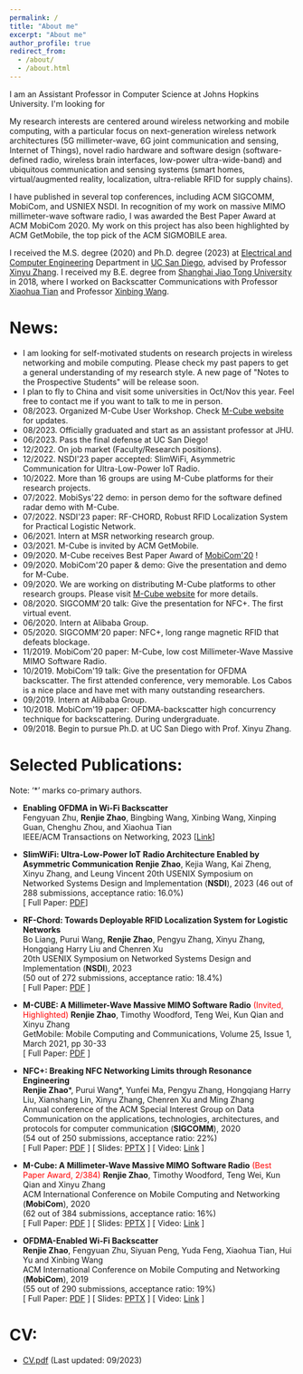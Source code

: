 ```yaml
---
permalink: /
title: "About me"
excerpt: "About me"
author_profile: true
redirect_from: 
  - /about/
  - /about.html
---
```

<style>
red { color: red }
yellow { color: yellow }
</style>


I am an Assistant Professor in Computer Science at Johns Hopkins University. I'm looking for 

My research interests are centered around wireless networking and mobile computing, with a particular focus on next-generation wireless network architectures (5G millimeter-wave, 6G joint communication and sensing, Internet of Things), novel radio hardware and software design (software-defined radio, wireless brain interfaces, low-power ultra-wide-band) and ubiquitous communication and sensing systems (smart homes, virtual/augmented reality, localization, ultra-reliable RFID for supply chains).

I have published in several top conferences, including ACM SIGCOMM, MobiCom, and USNIEX NSDI. In recognition of my work on massive MIMO millimeter-wave software radio, I was awarded the Best Paper Award at ACM MobiCom 2020. My work on this project has also been highlighted by ACM GetMobile, the top pick of the ACM SIGMOBILE area.

I received the M.S. degree (2020) and Ph.D. degree (2023) at [Electrical and Computer Engineering](http://www.ece.ucsd.edu/) Department in [UC San Diego](https://ucsd.edu), advised by Professor [Xinyu Zhang](http://xyzhang.ucsd.edu).
I received my B.E. degree from [Shanghai Jiao Tong University](http://en.sjtu.edu.cn/) in 2018, where I worked on Backscatter Communications with Professor [Xiaohua Tian](http://iiot.sjtu.edu.cn/xtian/) and Professor [Xinbing Wang](http://www.cs.sjtu.edu.cn/~wang-xb/). 


News:
======
* I am looking for self-motivated students on research projects in wireless networking and mobile computing. Please check my past papers to get a general understanding of my research style. A new page of "Notes to the Prospective Students" will be release soon. 
* I plan to fly to China and visit some universities in Oct/Nov this year. Feel free to contact me if you want to talk to me in person.
* 08/2023. Organized M-Cube User Workshop. Check [M-Cube website](http://m3.ucsd.edu/sdr/) for updates.
* 08/2023. Officially graduated and start as an assistant professor at JHU.
* 06/2023. Pass the final defense at UC San Diego! 
* 12/2022. On job market (Faculty/Research positions).
* 12/2022. NSDI'23 paper accepted: SlimWiFi, Asymmetric Communication for Ultra-Low-Power IoT Radio.
* 10/2022. More than 16 groups are using M-Cube platforms for their research projects.
* 07/2022. MobiSys'22 demo: in person demo for the software defined radar demo with M-Cube.
* 07/2022. NSDI'23 paper: RF-CHORD, Robust RFID Localization System for Practical Logistic Network.
* 06/2021. Intern at MSR networking research group.
* 03/2021. M-Cube is invited by ACM GetMobile.
* 09/2020. M-Cube receives Best Paper Award of [MobiCom'20](https://sigmobile.org/mobicom/2020/) !
* 09/2020. MobiCom'20 paper & demo: Give the presentation and demo for M-Cube. 
* 09/2020. We are working on distributing M-Cube platforms to other research groups. Please visit [M-Cube website](http://m3.ucsd.edu/sdr/) for more details.
* 08/2020. SIGCOMM'20 talk: Give the presentation for NFC+. The first virtual event. 
* 06/2020. Intern at Alibaba Group.
* 05/2020. SIGCOMM'20 paper: NFC+, long range magnetic RFID that defeats blockage.
* 11/2019. MobiCom'20 paper: M-Cube, low cost Millimeter-Wave Massive MIMO Software Radio.
* 10/2019. MobiCom'19 talk: Give the presentation for OFDMA backscatter. The first attended conference, very memorable. Los Cabos is a nice place and have met with many outstanding researchers.
* 09/2019. Intern at Alibaba Group.
* 10/2018. MobiCom'19 paper: OFDMA-backscatter high concurrency technique for backscattering. During undergraduate.
* 09/2018. Begin to pursue Ph.D. at UC San Diego with Prof. Xinyu Zhang.


Selected Publications:
======
Note: ‘*’ marks co-primary authors.  
* **Enabling OFDMA in Wi-Fi Backscatter**  
Fengyuan Zhu, **Renjie Zhao**, Bingbing Wang, Xinbing Wang, Xinping Guan, Chenghu Zhou, and Xiaohua Tian  
IEEE/ACM Transactions on Networking, 2023
[[Link](https://ieeexplore.ieee.org/abstract/document/10176347)]

* **SlimWiFi: Ultra-Low-Power IoT Radio Architecture Enabled by Asymmetric Communication**
**Renjie Zhao**, Kejia Wang, Kai Zheng, Xinyu Zhang, and Leung Vincent
20th USENIX Symposium on Networked Systems Design and Implementation (**NSDI**), 2023
(46 out of 288 submissions, acceptance ratio: 16.0%)  
[ Full Paper: [PDF](https://renjiezhao.github.io/files/SlimWiFi_paper.pdf)]

* **RF-Chord: Towards Deployable RFID Localization System for Logistic Networks**  
Bo Liang, Purui Wang, **Renjie Zhao**, Pengyu Zhang, Xinyu Zhang, Hongqiang Harry Liu and Chenren Xu  
20th USENIX Symposium on Networked Systems Design and Implementation (**NSDI**), 2023  
(50 out of 272 submissions, acceptance ratio: 18.4\%)  
[ Full Paper: [PDF](https://renjiezhao.github.io/files/RFCHORD_paper.pdf) ]

* **M-CUBE: A Millimeter-Wave Massive MIMO Software Radio** <red>(Invited, Highlighted)</red> 
**Renjie Zhao**, Timothy Woodford, Teng Wei, Kun Qian and Xinyu Zhang  
GetMobile: Mobile Computing and Communications, Volume 25, Issue 1, March 2021, pp 30-33  
[ Full Paper: [PDF](https://renjiezhao.github.io/files/MCube_getmobile_paper.pdf) ]

* **NFC+: Breaking NFC Networking Limits through Resonance Engineering**  
**Renjie Zhao**\*, Purui Wang\*, Yunfei Ma, Pengyu Zhang, Hongqiang Harry Liu, Xianshang Lin, Xinyu Zhang, Chenren Xu and Ming Zhang  
Annual conference of the ACM Special Interest Group on Data Communication on the applications, technologies, architectures, and protocols for computer communication (**SIGCOMM**), 2020  
(54 out of 250 submissions, acceptance ratio: 22%)  
[ Full Paper: [PDF](https://renjiezhao.github.io/files/NFCplus_paper.pdf) ] [ Slides: [PPTX](https://renjiezhao.github.io/files/NFCplus_slides_20min.pptx) ] [ Video: [Link](https://dl.acm.org/doi/abs/10.1145/3387514.3406219) ]

* **M-Cube: A Millimeter-Wave Massive MIMO Software Radio** <red>(Best Paper Award, 2/384)</red> 
**Renjie Zhao**, Timothy Woodford, Teng Wei, Kun Qian and Xinyu Zhang  
ACM International Conference on Mobile Computing and Networking (**MobiCom**), 2020  
(62 out of 384 submissions, acceptance ratio: 16%)  
[ Full Paper: [PDF](https://renjiezhao.github.io/files/MCube_paper.pdf) ] [ Slides: [PPTX](https://renjiezhao.github.io/files/MCube_slides_20min.pptx) ] [ Video: [Link](https://www.youtube.com/watch?v=NRooJM1UK3s&feature=youtu.be) ]

* **OFDMA-Enabled Wi-Fi Backscatter**  
**Renjie Zhao**, Fengyuan Zhu, Siyuan Peng, Yuda Feng, Xiaohua Tian, Hui Yu and Xinbing Wang  
ACM International Conference on Mobile Computing and Networking (**MobiCom**), 2019  
(55 out of 290 submissions, acceptance ratio: 19%)  
[ Full Paper: [PDF](https://renjiezhao.github.io/files/OFDMA_BS_paper.pdf) ] [ Slides: [PPTX](https://renjiezhao.github.io/files/OFDMA_BS_slides.pptx) ] [ Video: [Link](https://www.youtube.com/watch?v=UsyeI3U1bqo) ]

CV:
======
* [CV.pdf](https://renjiezhao.github.io/files/CV.pdf) (Last updated: 09/2023)